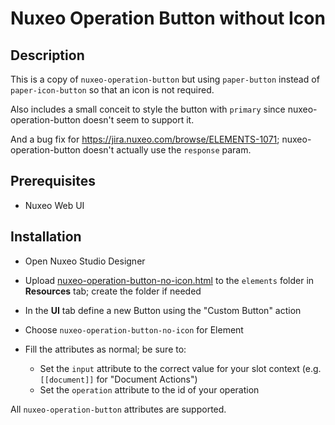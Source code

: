 # Nuxeo Operation Button without Icon

## Description

This is a copy of `nuxeo-operation-button` but using `paper-button` instead of `paper-icon-button` so that an icon is not required.

Also includes a small conceit to style the button with `primary` since nuxeo-operation-button doesn't seem to support it.

And a bug fix for https://jira.nuxeo.com/browse/ELEMENTS-1071; nuxeo-operation-button doesn't actually use the `response` param.

## Prerequisites

- Nuxeo Web UI

## Installation

* Open Nuxeo Studio Designer
* Upload [nuxeo-operation-button-no-icon.html](designer/nuxeo-operation-button-no-icon.html) to the `elements` folder in **Resources** tab; create the folder if needed

* In the **UI** tab define a new Button using the "Custom Button" action
* Choose `nuxeo-operation-button-no-icon` for Element
* Fill the attributes as normal; be sure to:
  * Set the `input` attribute to the correct value for your slot context (e.g. `[[document]]` for "Document Actions")
  * Set the `operation` attribute to the id of your operation

All `nuxeo-operation-button` attributes are supported.
